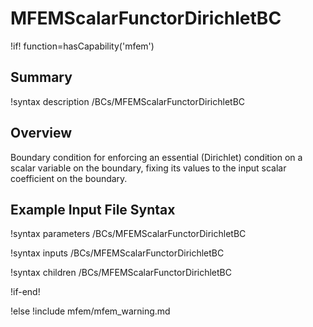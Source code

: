 # MFEMScalarFunctorDirichletBC

!if! function=hasCapability('mfem')

## Summary

!syntax description /BCs/MFEMScalarFunctorDirichletBC

## Overview

Boundary condition for enforcing an essential (Dirichlet) condition on
a scalar variable on the boundary, fixing its values to the input
scalar coefficient on the boundary.

## Example Input File Syntax

!syntax parameters /BCs/MFEMScalarFunctorDirichletBC

!syntax inputs /BCs/MFEMScalarFunctorDirichletBC

!syntax children /BCs/MFEMScalarFunctorDirichletBC

!if-end!

!else
!include mfem/mfem_warning.md
